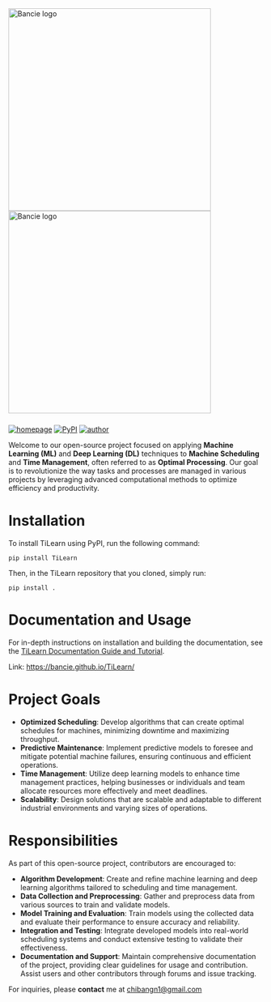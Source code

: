 <a href="https://bancie.github.io/TiLearn/" target="_blank">
  <picture>
    <img alt="Bancie logo" src="https://github.com/Bancie/TiLearn/assets/144613141/ceb3dfd0-a358-4a46-b478-0a5235496cc7" width="400px">
  </picture>
</a>
<a href="https://bancie.github.io/TiLearn/" target="_blank">
  <picture>
    <img alt="Bancie logo" src="https://github.com/Bancie/TiLearn/assets/144613141/9c35f828-8c29-444e-aafb-f298c2bdba93" width="400px">
  </picture>
</a>
<h3></h3>

[![homepage](https://img.shields.io/badge/powered%20by-TiLearn-%237072eb?style=for-the-badge&labelColor=%23555555)](https://bancie.github.io/TiLearn/)
[![PyPI](https://img.shields.io/badge/pypi%20package-0.0.10-%23177bbb?style=for-the-badge&logo=pypi&labelColor=white
)](https://pypi.org/project/TiLearn/0.0.10/)
[![author](https://img.shields.io/badge/author-Bancie-%23177bbb?style=for-the-badge&logo=gravatar&labelColor=white)](https://bancie.link/)

Welcome to our open-source project focused on applying **Machine Learning (ML)** and **Deep Learning (DL)** techniques to **Machine Scheduling** and **Time Management**, often referred to as **Optimal Processing**. Our goal is to revolutionize the way tasks and processes are managed in various projects by leveraging advanced computational methods to optimize efficiency and productivity.

# Installation

To install TiLearn using PyPI, run the following command:

```
pip install TiLearn
```

Then, in the TiLearn repository that you cloned, simply run:

```
pip install .
```


# Documentation and Usage
For in-depth instructions on installation and building the documentation, see the [TiLearn Documentation Guide and Tutorial](https://bancie.github.io/TiLearn/).

Link: https://bancie.github.io/TiLearn/

# Project Goals

- **Optimized Scheduling**: Develop algorithms that can create optimal schedules for machines, minimizing downtime and maximizing throughput.
- **Predictive Maintenance**: Implement predictive models to foresee and mitigate potential machine failures, ensuring continuous and efficient operations.
- **Time Management**: Utilize deep learning models to enhance time management practices, helping businesses or individuals and team allocate resources more effectively and meet deadlines.
- **Scalability**: Design solutions that are scalable and adaptable to different industrial environments and varying sizes of operations.

# Responsibilities

As part of this open-source project, contributors are encouraged to:

- **Algorithm Development**: Create and refine machine learning and deep learning algorithms tailored to scheduling and time management.
- **Data Collection and Preprocessing**: Gather and preprocess data from various sources to train and validate models.
- **Model Training and Evaluation**: Train models using the collected data and evaluate their performance to ensure accuracy and reliability.
- **Integration and Testing**: Integrate developed models into real-world scheduling systems and conduct extensive testing to validate their effectiveness.
- **Documentation and Support**: Maintain comprehensive documentation of the project, providing clear guidelines for usage and contribution. Assist users and other contributors through forums and issue tracking.

For inquiries, please **contact** me at [chibangn1@gmail.com](https://mail.google.com/mail)
